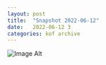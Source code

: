```yaml
---
layout:	post
title:	"Snapshot 2022-06-12"
date:	2022-06-12 3
categories:	kof archive
---
```


![Image Alt](https://k0f.github.io/assets/2022-06-12-114310.jpg)